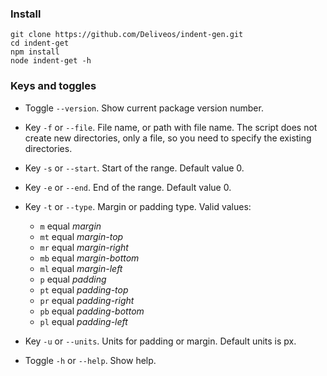 ### Install

```
git clone https://github.com/Deliveos/indent-gen.git
cd indent-get
npm install
node indent-get -h
```

### Keys and toggles

- Toggle `--version`. Show current package version number.
- Key `-f` or `--file`. File name, or path with file name. The script does not create new directories, only a file, so you need to specify the existing directories.
- Key `-s` or `--start`. Start of the range. Default value 0.
- Key `-e` or `--end`. End of the range. Default value 0.
- Key `-t` or `--type`. Margin or padding type. Valid values:

  - `m` equal _margin_
  - `mt` equal _margin-top_
  - `mr` equal _margin-right_
  - `mb` equal _margin-bottom_
  - `ml` equal _margin-left_
  - `p` equal _padding_
  - `pt` equal _padding-top_
  - `pr` equal _padding-right_
  - `pb` equal _padding-bottom_
  - `pl` equal _padding-left_

- Key `-u` or `--units`. Units for padding or margin. Default units is px.
- Toggle `-h` or `--help`. Show help.
